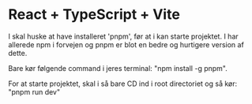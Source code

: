 # React + TypeScript + Vite

I skal huske at have installeret 'pnpm', før at i kan starte projektet. I har allerede npm i forvejen og pnpm er blot en bedre og hurtigere version af dette.

Bare kør følgende command i jeres terminal: "npm install -g pnpm".

For at starte projektet, skal i så bare CD ind i root directoriet og så kør: "pnpm run dev"